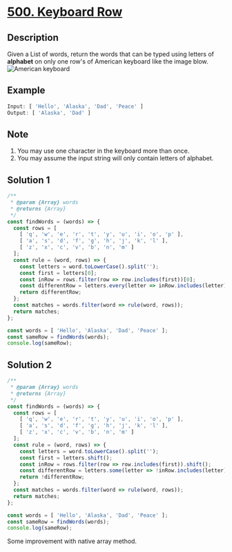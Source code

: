 # [500. Keyboard Row](https://leetcode.com/problems/keyboard-row/description/)

## Description

Given a List of words, return the words that can be typed using letters of **alphabet** on only one row's of American keyboard like the image blow.
![American keyboard](http://pc97r6al4.bkt.clouddn.com/American%20keyboard.png)

## Example

```javascript
Input: [ 'Hello', 'Alaska', 'Dad', 'Peace' ]
Output: [ 'Alaska', 'Dad' ]
```

## Note

1. You may use one character in the keyboard more than once.
2. You may assume the input string will only contain letters of alphabet.

## Solution 1

```javascript
/**
 * @param {Array} words
 * @returns {Array}
 */
const findWords = (words) => {
  const rows = [
    [ 'q', 'w', 'e', 'r', 't', 'y', 'u', 'i', 'o', 'p' ],
    [ 'a', 's', 'd', 'f', 'g', 'h', 'j', 'k', 'l' ],
    [ 'z', 'x', 'c', 'v', 'b', 'n', 'm' ]
  ];
  const rule = (word, rows) => {
    const letters = word.toLowerCase().split('');
    const first = letters[0];
    const inRow = rows.filter(row => row.includes(first))[0];
    const differentRow = letters.every(letter => inRow.includes(letter));
    return differentRow;
  };
  const matches = words.filter(word => rule(word, rows));
  return matches;
};

const words = [ 'Hello', 'Alaska', 'Dad', 'Peace' ];
const sameRow = findWords(words);
console.log(sameRow);
```

## Solution 2

```javascript
/**
 * @param {Array} words
 * @returns {Array}
 */
const findWords = (words) => {
  const rows = [
    [ 'q', 'w', 'e', 'r', 't', 'y', 'u', 'i', 'o', 'p' ],
    [ 'a', 's', 'd', 'f', 'g', 'h', 'j', 'k', 'l' ],
    [ 'z', 'x', 'c', 'v', 'b', 'n', 'm' ]
  ];
  const rule = (word, rows) => {
    const letters = word.toLowerCase().split('');
    const first = letters.shift();
    const inRow = rows.filter(row => row.includes(first)).shift();
    const differentRow = letters.some(letter => !inRow.includes(letter));
    return !differentRow;
  };
  const matches = words.filter(word => rule(word, rows));
  return matches;
};

const words = [ 'Hello', 'Alaska', 'Dad', 'Peace' ];
const sameRow = findWords(words);
console.log(sameRow);
```

Some improvement with native array method.
